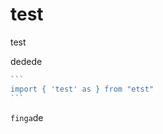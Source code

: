 # test&#x20;

test

dedede

````js
```
import { 'test' as } from "etst"
```
````



`finga`de&#x20;
